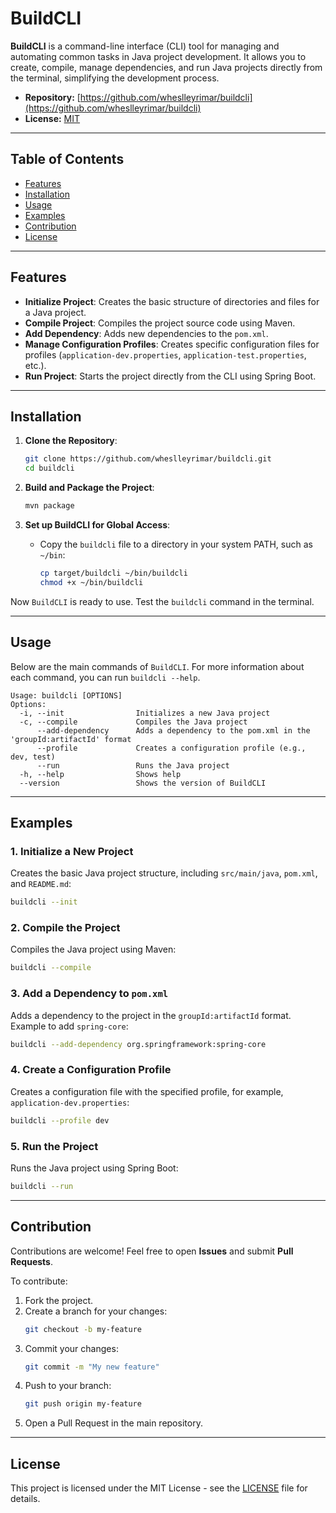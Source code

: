 
# BuildCLI

**BuildCLI** is a command-line interface (CLI) tool for managing and automating common tasks in Java project development. It allows you to create, compile, manage dependencies, and run Java projects directly from the terminal, simplifying the development process.

- **Repository:** [https://github.com/wheslleyrimar/buildcli](https://github.com/wheslleyrimar/buildcli)
- **License:** [MIT](https://opensource.org/licenses/MIT)

---

## Table of Contents

- [Features](#features)
- [Installation](#installation)
- [Usage](#usage)
- [Examples](#examples)
- [Contribution](#contribution)
- [License](#license)

---

## Features

- **Initialize Project**: Creates the basic structure of directories and files for a Java project.
- **Compile Project**: Compiles the project source code using Maven.
- **Add Dependency**: Adds new dependencies to the `pom.xml`.
- **Manage Configuration Profiles**: Creates specific configuration files for profiles (`application-dev.properties`, `application-test.properties`, etc.).
- **Run Project**: Starts the project directly from the CLI using Spring Boot.

---

## Installation

1. **Clone the Repository**:
   ```bash
   git clone https://github.com/wheslleyrimar/buildcli.git
   cd buildcli
   ```

2. **Build and Package the Project**:
   ```bash
   mvn package
   ```

3. **Set up BuildCLI for Global Access**:
    - Copy the `buildcli` file to a directory in your system PATH, such as `~/bin`:
      ```bash
      cp target/buildcli ~/bin/buildcli
      chmod +x ~/bin/buildcli
      ```

Now `BuildCLI` is ready to use. Test the `buildcli` command in the terminal.

---

## Usage

Below are the main commands of `BuildCLI`. For more information about each command, you can run `buildcli --help`.

```plaintext
Usage: buildcli [OPTIONS]
Options:
  -i, --init                Initializes a new Java project
  -c, --compile             Compiles the Java project
      --add-dependency      Adds a dependency to the pom.xml in the 'groupId:artifactId' format
      --profile             Creates a configuration profile (e.g., dev, test)
      --run                 Runs the Java project
  -h, --help                Shows help
  --version                 Shows the version of BuildCLI
```

---

## Examples

### 1. Initialize a New Project
Creates the basic Java project structure, including `src/main/java`, `pom.xml`, and `README.md`:
```bash
buildcli --init
```

### 2. Compile the Project
Compiles the Java project using Maven:
```bash
buildcli --compile
```

### 3. Add a Dependency to `pom.xml`
Adds a dependency to the project in the `groupId:artifactId` format. Example to add `spring-core`:
```bash
buildcli --add-dependency org.springframework:spring-core
```

### 4. Create a Configuration Profile
Creates a configuration file with the specified profile, for example, `application-dev.properties`:
```bash
buildcli --profile dev
```

### 5. Run the Project
Runs the Java project using Spring Boot:
```bash
buildcli --run
```

---

## Contribution

Contributions are welcome! Feel free to open **Issues** and submit **Pull Requests**.

To contribute:
1. Fork the project.
2. Create a branch for your changes:
   ```bash
   git checkout -b my-feature
   ```
3. Commit your changes:
   ```bash
   git commit -m "My new feature"
   ```
4. Push to your branch:
   ```bash
   git push origin my-feature
   ```
5. Open a Pull Request in the main repository.

---

## License

This project is licensed under the MIT License - see the [LICENSE](LICENSE) file for details.
